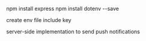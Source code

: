 npm install express
npm install dotenv --save

create env file include key

server-side implementation to send push notifications
